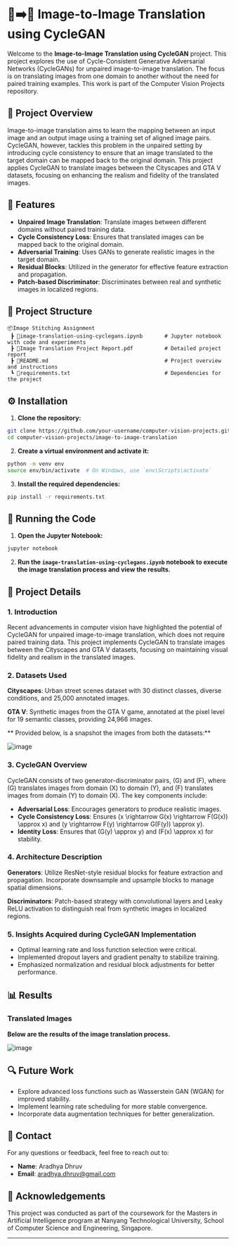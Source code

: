 # 🌉➡️🌆 Image-to-Image Translation using CycleGAN

Welcome to the **Image-to-Image Translation using CycleGAN** project. This project explores the use of Cycle-Consistent Generative Adversarial Networks (CycleGANs) for unpaired image-to-image translation. The focus is on translating images from one domain to another without the need for paired training examples. This work is part of the Computer Vision Projects repository.

## 📝 Project Overview

Image-to-image translation aims to learn the mapping between an input image and an output image using a training set of aligned image pairs. CycleGAN, however, tackles this problem in the unpaired setting by introducing cycle consistency to ensure that an image translated to the target domain can be mapped back to the original domain. This project applies CycleGAN to translate images between the Cityscapes and GTA V datasets, focusing on enhancing the realism and fidelity of the translated images.

## 🌟 Features

- **Unpaired Image Translation**: Translate images between different domains without paired training data.
- **Cycle Consistency Loss**: Ensures that translated images can be mapped back to the original domain.
- **Adversarial Training**: Uses GANs to generate realistic images in the target domain.
- **Residual Blocks**: Utilized in the generator for effective feature extraction and propagation.
- **Patch-based Discriminator**: Discriminates between real and synthetic images in localized regions.

## 📂 Project Structure

```
📦Image Stitching Assignment
 ┣ 📜image-translation-using-cyclegans.ipynb       # Jupyter notebook with code and experiments
 ┣ 📜Image Translation Project Report.pdf          # Detailed project report
 ┣ 📜README.md                                     # Project overview and instructions
 ┗ 📜requirements.txt                              # Dependencies for the project
```

## ⚙️ Installation

1. **Clone the repository:**

```bash
git clone https://github.com/your-username/computer-vision-projects.git
cd computer-vision-projects/image-to-image-translation
```

2. **Create a virtual environment and activate it:**

```bash
python -m venv env
source env/bin/activate  # On Windows, use `env\Scripts\activate`
```

3. **Install the required dependencies:**

```bash
pip install -r requirements.txt
```

## 🚀 Running the Code

1. **Open the Jupyter Notebook:**

```bash
jupyter notebook
```

2. **Run the `image-translation-using-cyclegans.ipynb` notebook to execute the image translation process and view the results.**

## 📝 Project Details

### 1. Introduction

Recent advancements in computer vision have highlighted the potential of CycleGAN for unpaired image-to-image translation, which does not require paired training data. This project implements CycleGAN to translate images between the Cityscapes and GTA V datasets, focusing on maintaining visual fidelity and realism in the translated images.

### 2. Datasets Used

**Cityscapes**: Urban street scenes dataset with 30 distinct classes, diverse conditions, and 25,000 annotated images.

**GTA V**: Synthetic images from the GTA V game, annotated at the pixel level for 19 semantic classes, providing 24,966 images.

** Provided below, is a snapshot the images from both the datasets:**

![image](https://github.com/user-attachments/assets/359a71ff-a554-45c5-b650-0121e820b9ff)

### 3. CycleGAN Overview

CycleGAN consists of two generator-discriminator pairs, \(G\) and \(F\), where \(G\) translates images from domain \(X\) to domain \(Y\), and \(F\) translates images from domain \(Y\) to domain \(X\). The key components include:

- **Adversarial Loss**: Encourages generators to produce realistic images.
- **Cycle Consistency Loss**: Ensures \(x \rightarrow G(x) \rightarrow F(G(x)) \approx x\) and \(y \rightarrow F(y) \rightarrow G(F(y)) \approx y\).
- **Identity Loss**: Ensures that \(G(y) \approx y\) and \(F(x) \approx x\) for stability.

### 4. Architecture Description

**Generators**: Utilize ResNet-style residual blocks for feature extraction and propagation. Incorporate downsample and upsample blocks to manage spatial dimensions.

**Discriminators**: Patch-based strategy with convolutional layers and Leaky ReLU activation to distinguish real from synthetic images in localized regions.

### 5. Insights Acquired during CycleGAN Implementation

- Optimal learning rate and loss function selection were critical.
- Implemented dropout layers and gradient penalty to stabilize training.
- Emphasized normalization and residual block adjustments for better performance.

## 📊 Results

### Translated Images

**Below are the results of the image translation process.**

![image](https://github.com/user-attachments/assets/2808c46b-2a8e-42eb-8181-7594454936fe)


## 🔍 Future Work

- Explore advanced loss functions such as Wasserstein GAN (WGAN) for improved stability.
- Implement learning rate scheduling for more stable convergence.
- Incorporate data augmentation techniques for better generalization.

## 📧 Contact

For any questions or feedback, feel free to reach out to:

- **Name**: Aradhya Dhruv
- **Email**: aradhya.dhruv@gmail.com

## 📝 Acknowledgements

This project was conducted as part of the coursework for the Masters in Artificial Intelligence program at Nanyang Technological University, School of Computer Science and Engineering, Singapore.

---
